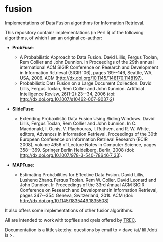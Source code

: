 # fusion
Implementations of Data Fusion algorithms for Information Retrieval.

This repository contains implementations (in Perl 5) of the following algorithms, of which I am an original co-author:

* **ProbFuse**:
	* A Probabilistic Approach to Data Fusion. David Lillis, Fergus Toolan, Rem Collier and John Dunnion. In Proceedings of the 29th annual international ACM SIGIR Conference on Research and Development in Information Retrieval (SIGIR '06), pages 139--146, Seattle, WA, USA, 2006. ACM (http://dx.doi.org/10.1145/1148170.1148197).
	* Probabilistic Data Fusion on a Large Document Collection. David Lillis, Fergus Toolan, Rem Collier and John Dunnion. Artificial Intelligence Review, 26(1-2):23--34, 2006 (doi: http://dx.doi.org/10.1007/s10462-007-9037-2)

* **SlideFuse**:
	* Extending Probabilistic Data Fusion Using Sliding Windows. David Lillis, Fergus Toolan, Rem Collier and John Dunnion. In C. Macdonald, I. Ounis, V. Plachouras, I. Ruthven, and R. W. White, editors, Advances in Information Retrieval. Proceedings of the 30th European Conference on Information Retrieval Research (ECIR 2008), volume 4956 of Lecture Notes in Computer Science, pages 358--369. Springer Berlin Heidelberg, Berlin, 2008 (doi: http://dx.doi.org/10.1007/978-3-540-78646-7_33).


* **MAPFuse**:
	* Estimating Probabilities for Effective Data Fusion. David Lillis, Lusheng Zhang, Fergus Toolan, Rem W. Collier, David Leonard and John Dunnion. In Proceedings of the 33rd Annual ACM SIGIR Conference on Research and Development in Information Retrieval, pages 347--354, Geneva, Switzerland, 2010. ACM (doi: http://dx.doi.org/10.1145/1835449.1835508).

It also offers some implementations of other fusion algorithms.

All are intended to work with topfiles and qrels offered by [TREC](http://trec.nist.gov).

Documentation is a little sketchy: questions by email to < dave /at/ lill /dot/ is >.

